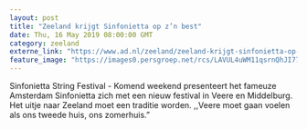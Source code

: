 ```yaml
---
layout: post
title: "Zeeland krijgt Sinfonietta op z’n best"
date: Thu, 16 May 2019 08:00:00 GMT
category: zeeland
externe_link: "https://www.ad.nl/zeeland/zeeland-krijgt-sinfonietta-op-z-n-best~a90cc911/"
feature_image: "https://images0.persgroep.net/rcs/LAVUL4uWM11qsrnQhJI77O2hqnM/diocontent/148331240/_fitwidth/400/?appId=21791a8992982cd8da851550a453bd7f&quality=0.7"
---
```


Sinfonietta String Festival - Komend weekend presenteert het fameuze Amsterdam Sinfonietta zich met een nieuw festival  in Veere en Middelburg. Het uitje naar Zeeland moet een traditie worden. ,,Veere moet gaan voelen als ons tweede huis, ons zomerhuis.”
